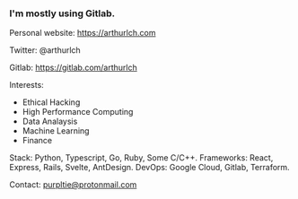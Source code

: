 ### I'm mostly using Gitlab. 

Personal website: https://arthurlch.com

Twitter: @arthurlch

Gitlab: https://gitlab.com/arthurlch

Interests: 
- Ethical Hacking 
- High Performance Computing
- Data Analaysis
- Machine Learning
- Finance

Stack: Python, Typescript, Go, Ruby, Some C/C++.
Frameworks: React, Express, Rails, Svelte, AntDesign.
DevOps: Google Cloud, Gitlab, Terraform. 

Contact: purpltie@protonmail.com

